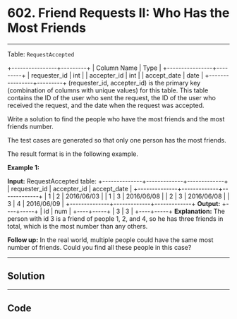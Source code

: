 # 602. Friend Requests II: Who Has the Most Friends

---

Table: `RequestAccepted`


+----------------+---------+
| Column Name    | Type    |
+----------------+---------+
| requester_id   | int     |
| accepter_id    | int     |
| accept_date    | date    |
+----------------+---------+
(requester_id, accepter_id) is the primary key (combination of columns with unique values) for this table.
This table contains the ID of the user who sent the request, the ID of the user who received the request, and the date when the request was accepted.


 

Write a solution to find the people who have the most friends and the most friends number.

The test cases are generated so that only one person has the most friends.

The result format is in the following example.

 

**Example 1:**


**Input:** 
RequestAccepted table:
+--------------+-------------+-------------+
| requester_id | accepter_id | accept_date |
+--------------+-------------+-------------+
| 1            | 2           | 2016/06/03  |
| 1            | 3           | 2016/06/08  |
| 2            | 3           | 2016/06/08  |
| 3            | 4           | 2016/06/09  |
+--------------+-------------+-------------+
**Output:** 
+----+-----+
| id | num |
+----+-----+
| 3  | 3   |
+----+-----+
**Explanation:** 
The person with id 3 is a friend of people 1, 2, and 4, so he has three friends in total, which is the most number than any others.


 

**Follow up:** In the real world, multiple people could have the same most number of friends. Could you find all these people in this case?

---

## Solution



---

## Code
```python


```